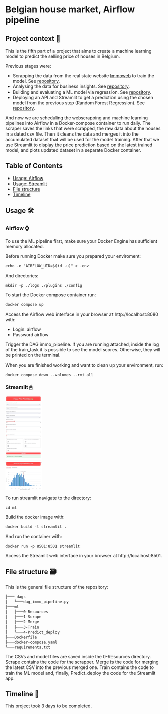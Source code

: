 # Belgian house market, Airflow pipeline 

## Project context 📝

This is the fifth part of a project that aims to create a machine learning model to predict the selling price of houses in Belgium.

Previous stages were:

- Scrapping the data from the real state website [Immoweb](https://www.immoweb.be/) to train the model. See [repository](https://github.com/niels-demeyer/immo-eliza-scraping-scrapegoat).
- Analysing the data for business insights. See [repository](https://github.com/Yanina-Andriienko/immo-eliza-scrapeGOATS-analysis).
- Building and evaluating a ML model via regression. See [repository](https://github.com/andreaharit/05-immoeliza-ml-Andrea).
- Deploying  an API and Streamlit to get a prediction using the chosen model from the previous step (Random Forest Regression). See [repository](https://github.com/andreaharit/immo-eliza-deployment).


And now we are scheduling the webscrapping and machine learning pipelines into Airflow in a Docker-compose container to run daily.
The scraper saves the links that were scrapped, the raw data about the houses in a dated csv file. Then it cleans the data and merges it into the accumulated dataset that will be used for the model training.
After that we use Streamlit to display the price prediction based on the latest trained model, and plots updated dataset in a separate Docker container.

## Table of Contents

- [Usage: Airflow](#Airflow)
- [Usage: Streamlit](#Streamlit)
- [File structure](#structure)
- [Timeline](#timeline)

## Usage 🛠

<a id="Airflow"></a>
### Airflow ⌚
</a> 


To use the ML pipeline first, make sure your Docker Engine has sufficient memory allocated.

Before running Docker make sure you prepared your enviroment:

    echo -e "AIRFLOW_UID=$(id -u)" > .env

And directories:

    mkdir -p ./logs ./plugins ./config
    
To start the Docker compose container run:

    docker compose up 

Access the Airflow web interface in your browser at http://localhost:8080 with:

- Login: airflow
- Password airflow


Trigger the DAG immo_pipeline. If you are running attached, inside the log of the train_task it is possible to see the model scores. Otherwise, they will be printed on the terminal.

When you are finished working and want to clean up your environment, run:

    docker compose down --volumes --rmi all


<a id="Streamlit"></a>
### Streamlit 🖱
</a> 


<div style="max-height: 300px;">
    <img src="https://github.com/andreaharit/immo-eliza-deployment/blob/main/img/streamlit_example.jpg" alt="Streamlit app" style="width: auto; height: 300px;">
</div>

To run streamlit navigate to the directory:

    cd ml
    
Build the docker image with:

    docker build -t streamlit .
    
And run the container with:

    docker run -p 8501:8501 streamlit


Access the Streamlit web interface in your browser at http://localhost:8501.

<a id="structure"></a>
## File structure 🗃️

This is the general file structure of the repository:

    ├─── dags
    │   └───dag_immo_pipeline.py
    ├───ml
    │   ├───0-Resources 
    │   ├───1-Scrape
    │   ├───2-Merge
    │   ├───3-Train
    │   └───4-Predict_deploy
    ├───Dockerfile
    ├───docker-compose.yaml
    └───requirements.txt

The CSVs and model files are saved inside the 0-Resources directory.
Scrape contains the code for the scrapper.
Merge is the code for merging the latest CSV into the previous merged one.
Train contains the code to train the ML model and, finally, Predict_deploy the code for the Streamlit app.

## Timeline 📅

This project took 3 days to be completed.